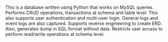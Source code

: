 This is a database written using Python that works on MySQL queries. Performs CRUD operations, transactions at schema and table level. This also supports user authentication and multi-user login. General logs and event logs are also captured. Supports reverse engineering to create ERD. Also, generates dump in SQL format without data. Restricts user access to perform read/write operations at schema level.
